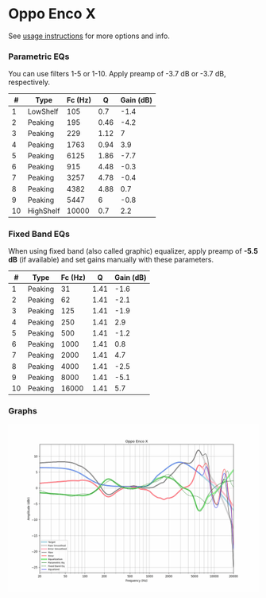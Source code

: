 # Oppo Enco X
See [usage instructions](https://github.com/jaakkopasanen/AutoEq#usage) for more options and info.

### Parametric EQs
You can use filters 1-5 or 1-10. Apply preamp of -3.7 dB or -3.7 dB, respectively.

|   # | Type      |   Fc (Hz) |    Q |   Gain (dB) |
|-----|-----------|-----------|------|-------------|
|   1 | LowShelf  |       105 | 0.7  |        -1.4 |
|   2 | Peaking   |       195 | 0.46 |        -4.2 |
|   3 | Peaking   |       229 | 1.12 |         7   |
|   4 | Peaking   |      1763 | 0.94 |         3.9 |
|   5 | Peaking   |      6125 | 1.86 |        -7.7 |
|   6 | Peaking   |       915 | 4.48 |        -0.3 |
|   7 | Peaking   |      3257 | 4.78 |        -0.4 |
|   8 | Peaking   |      4382 | 4.88 |         0.7 |
|   9 | Peaking   |      5447 | 6    |        -0.8 |
|  10 | HighShelf |     10000 | 0.7  |         2.2 |

### Fixed Band EQs
When using fixed band (also called graphic) equalizer, apply preamp of **-5.5 dB** (if available) and set gains manually with these parameters.

|   # | Type    |   Fc (Hz) |    Q |   Gain (dB) |
|-----|---------|-----------|------|-------------|
|   1 | Peaking |        31 | 1.41 |        -1.6 |
|   2 | Peaking |        62 | 1.41 |        -2.1 |
|   3 | Peaking |       125 | 1.41 |        -1.9 |
|   4 | Peaking |       250 | 1.41 |         2.9 |
|   5 | Peaking |       500 | 1.41 |        -1.2 |
|   6 | Peaking |      1000 | 1.41 |         0.8 |
|   7 | Peaking |      2000 | 1.41 |         4.7 |
|   8 | Peaking |      4000 | 1.41 |        -2.5 |
|   9 | Peaking |      8000 | 1.41 |        -5.1 |
|  10 | Peaking |     16000 | 1.41 |         5.7 |

### Graphs
![](./Oppo%20Enco%20X.png)
